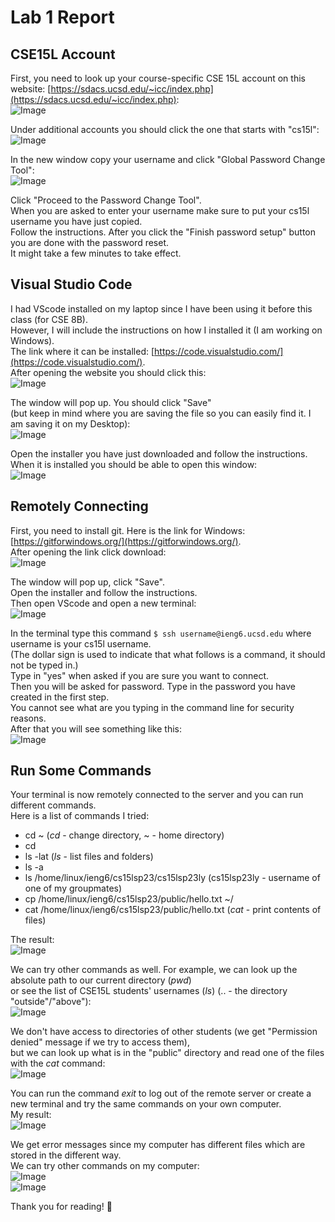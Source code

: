 # Lab 1 Report
## CSE15L Account
First, you need to look up your course-specific CSE 15L account on this website:
[https://sdacs.ucsd.edu/~icc/index.php](https://sdacs.ucsd.edu/~icc/index.php):    
![Image](image1.jpg) 
   
Under additional accounts you should click the one that starts with "cs15l":  
![Image](image3.jpg)  
   
In the new window copy your username and click "Global Password Change Tool":  
![Image](image2.jpg)  
   
Click "Proceed to the Password Change Tool".   
When you are asked to enter your username make sure to put your cs15l username you have just copied.       
Follow the instructions. After you click the "Finish password setup" button you are done with the password reset.       
It might take a few minutes to take effect.     

## Visual Studio Code
I had VScode installed on my laptop since I have been using it before this class (for CSE 8B).   
However, I will include the instructions on how I installed it (I am working on Windows).  
The link where it can be installed: [https://code.visualstudio.com/](https://code.visualstudio.com/).  
After opening the website you should click this:  
![Image](image4.jpg)  
  
The window will pop up. You should click "Save"  
(but keep in mind where you are saving the file so you can easily find it. I am saving it on my Desktop):  
![Image](image5.jpg)  
   
Open the installer you have just downloaded and follow the instructions.  
When it is installed you should be able to open this window:  
![Image](image6.jpg) 

## Remotely Connecting
First, you need to install git. Here is the link for Windows: [https://gitforwindows.org/](https://gitforwindows.org/).  
After opening the link click download:  
![Image](image7.jpg) 
  
The window will pop up, click "Save".  
Open the installer and follow the instructions.    
Then open VScode and open a new terminal:  
![Image](image8.jpg)  
  
In the terminal type this command `$ ssh username@ieng6.ucsd.edu` where username is your cs15l username.  
(The dollar sign is used to indicate that what follows is a command, it should not be typed in.)  
Type in "yes" when asked if you are sure you want to connect.  
Then you will be asked for password. Type in the password you have created in the first step.   
You cannot see what are you typing in the command line for security reasons.  
After that you will see something like this:   
![Image](image9.jpg) 

## Run Some Commands
Your terminal is now remotely connected to the server and you can run different commands.  
Here is a list of commands I tried:
* cd ~ (_cd_ - change directory, ~ - home directory)
* cd
* ls -lat (_ls_ - list files and folders)
* ls -a
* ls /home/linux/ieng6/cs15lsp23/cs15lsp23ly (cs15lsp23ly - username of one of my groupmates)  
* cp /home/linux/ieng6/cs15lsp23/public/hello.txt ~/
* cat /home/linux/ieng6/cs15lsp23/public/hello.txt (_cat_ - print contents of files)  
 
The result:  
![Image](image10.jpg)   
  
We can try other commands as well. For example, we can look up the absolute path to our current directory (_pwd_)  
or see the list of CSE15L students' usernames (_ls_) (.. - the directory "outside"/"above"):  
![Image](image11.jpg)   
  
We don't have access to directories of other students (we get "Permission denied" message if we try to access them),  
but we can look up what is in the "public" directory and read one of the files with the _cat_ command:  
![Image](image12.jpg)   
  
You can run the command _exit_ to log out of the remote server or create a new terminal and try the same commands on your own computer.  
My result:   
![Image](image13.jpg)   
  
We get error messages since my computer has different files which are stored in the different way.  
We can try other commands on my computer:  
![Image](image14.jpg)   
![Image](image15.jpg)   
  
Thank you for reading! :cherry_blossom:



